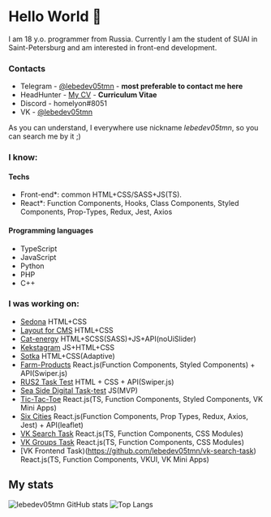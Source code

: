 # Hello World 👋

I am 18 y.o. programmer from Russia. Currently I am the student of SUAI in Saint-Petersburg and am interested in front-end development.  

### Contacts

- Telegram - [@lebedev05tmn](https://t.me/lebedev05tmn) - **most preferable to contact me here**
- HeadHunter - [My CV](https://spb.hh.ru/resume/9cd16d75ff0cb693850039ed1f6e7070307466) - **Curriculum Vitae**
- Discord - homelyon#8051
- VK - [@lebedev05tmn](https://vk.com/lebedev05tmn)

As you can understand, I everywhere use nickname _lebedev05tmn_, so you can search me by it ;)

### I know:

#### Techs

- Front-end\*: common HTML+CSS/SASS+JS(TS).
- React\*: Function Components, Hooks, Class Components, Styled Components, Prop-Types, Redux, Jest, Axios

#### Programming languages

- TypeScript
- JavaScript
- Python
- PHP
- С++

### I was working on:

- [Sedona](https://github.com/lebedev05tmn/Sedona) HTML+CSS
- [Layout for CMS](https://github.com/lebedev05tmn/layot-for-cms) HTML+CSS
- [Cat-energy](https://github.com/lebedev05tmn/cat-energy) HTML+SCSS(SASS)+JS+API(noUiSlider)
- [Kekstagram](https://github.com/lebedev05tmn/kekstagram) JS+HTML+CSS
- [Sotka](https://github.com/lebedev05tmn/sotka) HTML+CSS(Adaptive)
- [Farm-Products](https://github.com/lebedev05tmn/farm-products) React.js(Function Components, Styled Components) + API(Swiper.js)
- [RUS2 Task Test](https://github.com/lebedev05tmn/rus2-task-test) HTML + CSS + API(Swiper.js)
- [Sea Side Digital Task-test](https://github.com/lebedev05tmn/sea-side-digital) JS(MVP)
- [Tic-Tac-Toe](https://github.com/lebedev05tmn/tic-tac-toe) React.js(TS, Function Components, Styled Components, VK Mini Apps)
- [Six Cities](https://github.com/lebedev05tmn/six-cities) React.js(Function Components, Prop Types, Redux, Axios, Jest) + API(leaflet) 
- [VK Search Task](https://github.com/lebedev05tmn/vk-search-task) React.js(TS, Function Components, CSS Modules)
- [VK Groups Task](https://github.com/lebedev05tmn/vk-search-task) React.js(TS, Function Components, CSS Modules)
- [VK Frontend Task)(https://github.com/lebedev05tmn/vk-search-task) React.js(TS, Function Components, VKUI, VK Mini Apps)


## My stats

![lebedev05tmn GitHub stats](https://github-readme-stats.vercel.app/api/?username=lebedev05tmn&show_icons=true&title_color=fff&icon_color=79ff97&text_color=9f9f9f&bg_color=151515)
![Top Langs](https://github-readme-stats.vercel.app/api/top-langs/?username=lebedev05tmn&show_icons=true&title_color=fff&icon_color=79ff97&text_color=9f9f9f&bg_color=151515)
